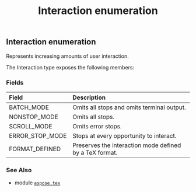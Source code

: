 ﻿---
title: Interaction enumeration
second_title: Aspose.TeX for Python via .NET API References
description: 
type: docs
weight: 80
url: /python-net/aspose.tex/interaction/
is_root: false
---

## Interaction enumeration

Represents increasing amounts of user interaction.



The Interaction type exposes the following members:

### Fields
| Field | Description |
| :- | :- |
| BATCH_MODE | Omits all stops and omits terminal output. |
| NONSTOP_MODE | Omits all stops. |
| SCROLL_MODE | Omits error stops. |
| ERROR_STOP_MODE | Stops at every opportunity to interact. |
| FORMAT_DEFINED | Preserves the interaction mode defined by a TeX format. |



### See Also
* module [`aspose.tex`](..)
